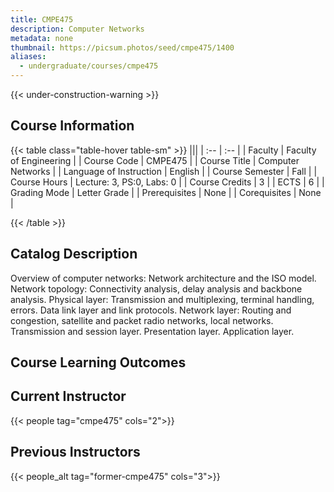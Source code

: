 ```yaml
---
title: CMPE475
description: Computer Networks
metadata: none
thumbnail: https://picsum.photos/seed/cmpe475/1400
aliases:
  - undergraduate/courses/cmpe475
---
```


{{< under-construction-warning >}}

## Course Information

<!-- prettier-ignore-start -->
{{< table class="table-hover table-sm" >}}
|||
| :-- | :-- |
| Faculty | Faculty of Engineering |
| Course Code | CMPE475 |
| Course Title | Computer Networks |
| Language of Instruction | English |
| Course Semester | Fall |
| Course Hours | Lecture: 3, PS:0, Labs: 0 |
| Course Credits | 3 |
| ECTS | 6 |
| Grading Mode | Letter Grade |
| Prerequisites | None |
| Corequisites | None |

{{< /table >}}
<!-- prettier-ignore-end -->


## Catalog Description

Overview of computer networks: Network architecture and the ISO model. Network topology: Connectivity analysis, delay analysis and backbone analysis. Physical layer: Transmission and multiplexing, terminal handling, errors. Data link layer and link protocols. Network layer: Routing and congestion, satellite and packet radio networks, local networks. Transmission and session layer. Presentation layer. Application layer.

## Course Learning Outcomes

## Current Instructor

{{< people tag="cmpe475" cols="2">}}

## Previous Instructors

{{< people_alt tag="former-cmpe475" cols="3">}}
